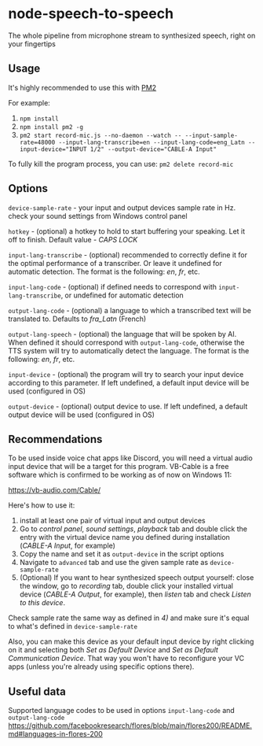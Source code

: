# node-speech-to-speech
The whole pipeline from microphone stream to synthesized speech, right on your fingertips

## Usage
It's highly recommended to use this with [PM2](https://www.npmjs.com/package/pm2)

For example:

1) `npm install`
2) `npm install pm2 -g`
3) `pm2 start record-mic.js --no-daemon --watch -- --input-sample-rate=48000 --input-lang-transcribe=en --input-lang-code=eng_Latn --input-device="INPUT 1/2" --output-device="CABLE-A Input"`

To fully kill the program process, you can use:
`pm2 delete record-mic`

## Options
`device-sample-rate` - your input and output devices sample rate in Hz. check your sound settings from Windows control panel

`hotkey` - (optional) a hotkey to hold to start buffering your speaking. Let it off to finish. Default value - *CAPS LOCK*

`input-lang-transcribe` - (optional) recommended to correctly define it for the optimal performance of a transcriber. Or leave it undefined for automatic detection. The format is the following: *en*, *fr*, etc.

`input-lang-code` - (optional) if defined needs to correspond with `input-lang-transcribe`, or undefined for automatic detection

`output-lang-code` - (optional) a language to which a transcribed text will be translated to. Defaults to *fra_Latn* (French)

`output-lang-speech` - (optional) the language that will be spoken by AI. When defined it should correspond with `output-lang-code`, otherwise the TTS system will try to automatically detect the language. The format is the following: *en*, *fr*, etc.

`input-device` - (optional) the program will try to search your input device according to this parameter. If left undefined, a default input device will be used (configured in OS)

`output-device` - (optional) output device to use. If left undefined, a default output device will be used (configured in OS)

## Recommendations
To be used inside voice chat apps like Discord, you will need a virtual audio input device that will be a target for this program.
VB-Cable is a free software which is confirmed to be working as of now on Windows 11:

https://vb-audio.com/Cable/

Here's how to use it:

1) install at least one pair of virtual input and output devices
2) Go to *control panel*, *sound settings*, *playback* tab and double click the entry with the virtual device name you defined during installation (*CABLE-A Input*, for example)
3) Copy the name and set it as `output-device` in the script options
4) Navigate to `advanced` tab and use the given sample rate as `device-sample-rate`
5) (Optional) If you want to hear synthesized speech output yourself: close the window, go to *recording* tab, double click your installed virtual device (*CABLE-A Output*, for example), then *listen* tab and check *Listen to this device*.

Check sample rate the same way as defined in *4)* and make sure it's equal to what's defined in `device-sample-rate`

Also, you can make this device as your default input device by right clicking on it and selecting both *Set as Default Device* and *Set as Default Communication Device*. That way you won't have to reconfigure your VC apps (unless you're already using specific options there).

## Useful data
Supported language codes to be used in options `input-lang-code` and `output-lang-code`
https://github.com/facebookresearch/flores/blob/main/flores200/README.md#languages-in-flores-200